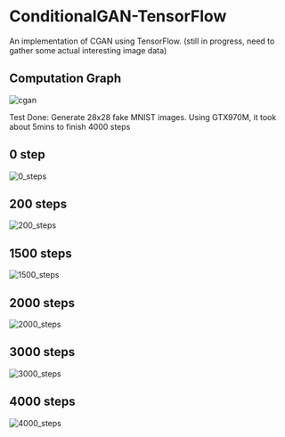# ConditionalGAN-TensorFlow
An implementation of CGAN using TensorFlow. 
(still in progress, need to gather some actual interesting image data) 
## Computation Graph
![cgan](checkpoints/20170817-0011/ComputationGraph.png)

Test Done:
Generate 28x28 fake MNIST images.
Using GTX970M, it took about 5mins to finish 4000 steps

## 0 step
![0_steps](checkpoints/20170817-0011/000.png)
## 200 steps
![200_steps](checkpoints/20170817-0011/200.png)
## 1500 steps
![1500_steps](checkpoints/20170817-0011/1500.png)
## 2000 steps
![2000_steps](checkpoints/20170817-0011/2000.png)
## 3000 steps
![3000_steps](checkpoints/20170817-0011/3000.png)
## 4000 steps
![4000_steps](checkpoints/20170817-0011/4000.png)
